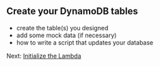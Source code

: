 ## Create your DynamoDB tables

- create the table(s) you designed
- add some mock data (if necessary)
- how to write a script that updates your database

Next: [Initialize the Lambda](04-lambda-setup.md)
